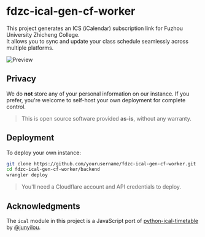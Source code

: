 # fdzc-ical-gen-cf-worker

This project generates an ICS (iCalendar) subscription link for Fuzhou University Zhicheng College.  
It allows you to sync and update your class schedule seamlessly across multiple platforms.

![Preview](https://github.com/user-attachments/assets/072d41fc-cf95-497f-bf51-e8e356d251a3)

## Privacy

We do **not** store any of your personal information on our instance.
If you prefer, you're welcome to self-host your own deployment for complete control.

> This is open source software provided **as-is**, without any warranty.

## Deployment

To deploy your own instance:

   ```bash
   git clone https://github.com/yourusername/fdzc-ical-gen-cf-worker.git
   cd fdzc-ical-gen-cf-worker/backend
   wrangler deploy
   ```

> You'll need a Cloudflare account and API credentials to deploy.

## Acknowledgments

The `ical` module in this project is a JavaScript port of
[python-ical-timetable](https://github.com/junyilou/python-ical-timetable) by [@junyilou](https://github.com/junyilou).
